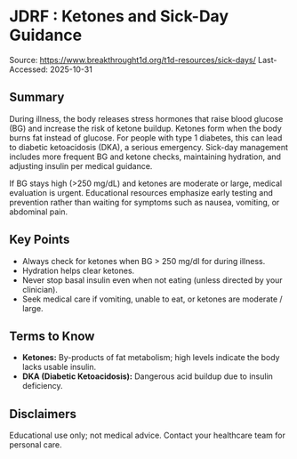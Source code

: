 # JDRF : Ketones and Sick-Day Guidance
Source: https://www.breakthrought1d.org/t1d-resources/sick-days/
Last-Accessed: 2025-10-31

## Summary
During illness, the body releases stress hormones that raise blood glucose (BG) and increase
the risk of ketone buildup. Ketones form when the body burns fat instead of glucose. For
people with type 1 diabetes, this can lead to diabetic ketoacidosis (DKA), a serious
emergency. Sick-day management includes more frequent BG and ketone checks, maintaining
hydration, and adjusting insulin per medical guidance.

If BG stays high (>250 mg/dL) and ketones are moderate or large, medical evaluation is
urgent. Educational resources emphasize early testing and prevention rather than waiting
for symptoms such as nausea, vomiting, or abdominal pain.

## Key Points
- Always check for ketones when BG > 250 mg/dl for during illness.
- Hydration helps clear ketones.
- Never stop basal insulin even when not eating (unless directed by your clinician).
- Seek medical care if vomiting, unable to eat, or ketones are moderate / large.

## Terms to Know
- **Ketones:** By-products of fat metabolism; high levels indicate the body lacks usable insulin.
- **DKA (Diabetic Ketoacidosis):** Dangerous acid buildup due to insulin deficiency.

## Disclaimers
Educational use only; not medical advice. Contact your healthcare team for personal care.